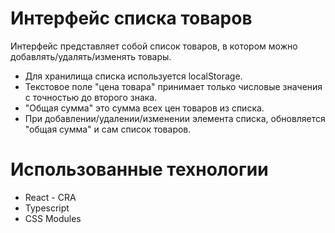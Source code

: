 # Интерфейс списка товаров
Интерфейс представляет собой список товаров, в котором можно добавлять/удалять/изменять товары.

* Для хранилища списка используется localStorage. 
* Текстовое поле "цена товара" принимает только числовые значения с точностью до второго знака.
* "Общая сумма" это сумма всех цен товаров из списка.
* При добавлении/удалении/изменении элемента списка, обновляется "общая сумма" и сам список товаров.

# Использованные технологии

* React - CRA
* Typescript
* CSS Modules
